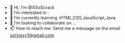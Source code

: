 - 👋 Hi, I’m @XSoScrack
- 👀 I’m interested in :
- 🌱 I’m currently learning :HTML,CSS,JavaScript,Java.
- 💞️ I’m looking to collaborate on ...
- 📫 How to reach me: Send me a message on the email sorinsxy1@gmail.com

<!---
XSoScrack/XSoScrack is a ✨ special ✨ repository because its `README.md` (this file) appears on your GitHub profile.
You can click the Preview link to take a look at your changes.
--->
